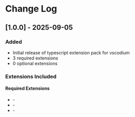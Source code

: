 # Change Log

## [1.0.0] - 2025-09-05

### Added
- Initial release of typescript extension pack for vscodium
- 3 required extensions
- 0 optional extensions

### Extensions Included

#### Required Extensions
- []() - 
- []() - 
- []() - 

